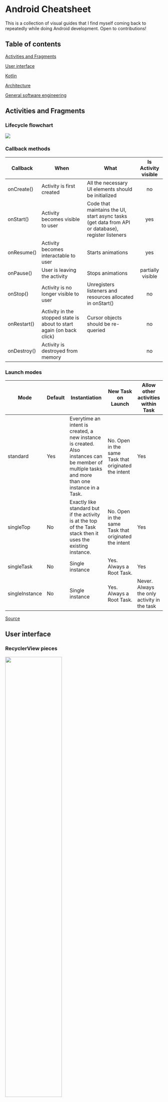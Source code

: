 # Android Cheatsheet

This is a collection of visual guides that I find myself coming back to repeatedly while doing Android development. Open to contributions!

## Table of contents

[Activities and Fragments](#activities-and-fragments)

[User interface](#user-interface)

[Kotlin](#kotlin)

[Architecture](#architecture)

[General software engineering](#general-software-engineering)

## Activities and Fragments

### Lifecycle flowchart

<img src="https://i2.wp.com/androhub.com/wp-content/uploads/2015/04/activity_lifecycle.png?resize=538%2C668">

### Callback methods

|   Callback    |              When               |                         What                        |Is Activity visible|
| --------------|---------------------------------|-----------------------------------------------------|:-----------------:|
|onCreate()     | Activity is first created       | All the necessary UI elements should be initialized | no                |
| onStart()     | Activity becomes visible to user| Code that maintains the UI, start async tasks (get data from API or database), register listeners                                                                           | yes               |
| onResume()    | Activity becomes interactable to user| Starts animations                              | yes               |
| onPause()     | User is leaving the activity     | Stops animations                                   |partially visible  |
| onStop()      | Activity is no longer visible to user| Unregisters listeners and resources allocated in onStart()|no      |
| onRestart()   | Activity in the stopped state is about to start again (on back click) | Cursor objects should be re-queried                                                                                                         | no                |
| onDestroy()   | Activity is destroyed from memory|                                                    | no                |


### Launch modes
| Mode           | Default       | Instantiation      | New Task on Launch | Allow other activities within Task |
| ---------------| --------------|--------------------| -------------------| -----------------------------------|
| standard       | Yes           | Everytime an intent is created, a new instance is created. Also instances can be member of multiple tasks and more than one instance in a Task. | No. Open in the same Task that originated the intent | Yes    |
| singleTop      | No            | Exactly like standard but if the activity is at the top of the Task stack then it uses the existing instance.       | No. Open in the same Task that originated the intent      |    Yes      |
| singleTask     | No   | Single instance   |   Yes. Always a Root Task.      |       Yes          |
| singleInstance | No    | Single instance     |    Yes. Always a Root Task.   |    Never. Always the only activity in the task  |

[Source](https://guides.codepath.com/android/Navigation-and-Task-Stacks)

## User interface
### RecyclerView pieces
<img src="https://developer.android.com/codelabs/basic-android-kotlin-training-recyclerview-scrollable-list/img/4e9c18b463f00bf7.png" width="60%">

| Piece           | What it does                                                                                                                                                                                                                                                                               |
|-----------------|------------------------------------------------------------------------------------------------------------------------------|
| `RecyclerView`  | The `ViewGroup` that contains the views corresponding to your data.                                                                                                                                                                                                                        |
| item            | One data item of the list to display. Can be of any type; often a data class you define.                                                                                                                                                                                                   |
| `Adapter`       | Takes data and prepares it for `RecyclerView` to display.                                                                                                                                                                                                                                  |
| `ViewHolder`s   | A pool of views for `RecyclerView` to use and reuse to display items. Each individual `ViewHolder` is a wrapper around a `View`.                                                                                                                                                           |
| `View`          | A layout that can display one data item.                                                                                                                                                                                                                                                   |
| `LayoutManager` | Measures and positions individual item views within a `RecyclerView` and determines the policy for when to recycle item views that are no longer visible. The ones provided in the `RecyclerView` library are `LinearLayoutManager`, `GridLayoutManager`, and `StaggeredGridLayoutManager` |

[Source](https://developer.android.com/codelabs/basic-android-kotlin-training-recyclerview-scrollable-list)

### ImageView ScaleTypes
<img src="https://raw.githubusercontent.com/frostyshadows/android-cheatsheet/master/Screen%20Shot%202020-05-22%20at%208.13.07%20AM.png" width="60%">

[Source](https://thoughtbot.com/blog/android-imageview-scaletype-a-visual-guide)

### [PorterDuff modes](https://developer.android.com/reference/android/graphics/PorterDuff.Mode) for tinting

<img src="https://chiuki.github.io/images/android-shaders-filters/porter_duff.png">

[Source](https://chiuki.github.io/android-shaders-filters/#/)

## Kotlin

### Kotlin Standard Library functions
<img src="https://s3.us-west-2.amazonaws.com/secure.notion-static.com/ecdd49b3-7045-42af-b9ed-afca0c8c8bf9/Screen_Shot_2020-05-23_at_10.14.54_AM.png?X-Amz-Algorithm=AWS4-HMAC-SHA256&X-Amz-Credential=AKIAT73L2G45O3KS52Y5%2F20200523%2Fus-west-2%2Fs3%2Faws4_request&X-Amz-Date=20200523T171706Z&X-Amz-Expires=86400&X-Amz-Signature=749233425b27cc54907d8a98005cb105b7208281bef3807c12663cc04605024c&X-Amz-SignedHeaders=host&response-content-disposition=filename%20%3D%22Screen_Shot_2020-05-23_at_10.14.54_AM.png%22" width="60%">

### Type system
<img src="https://www.kotlindevelopment.com/content/images/2018/09/typical_nothing.png">

[Source](https://www.kotlindevelopment.com/typical-kotlin/)

## Architecture

### Uncle Bob's clean architecture

<img src="https://miro.medium.com/max/1200/0*JD606Sqx6RYZLKdu." width="60%">

[Source](https://android.jlelse.eu/thoughts-on-clean-architecture-b8449d9d02df)


## General software engineering

### Code review checklist
<img src="https://i0.wp.com/www.michaelagreiler.com/wp-content/uploads/2019/08/Code_Review_Checklist_Greiler.png?w=800&ssl=1">

[Source](https://www.michaelagreiler.com/code-review-checklist-2/)

<img src="https://github.com/frostyshadows/android-cheatsheet/blob/master/Android-code-review-checklist.png">

### Gang of Four design patterns
<img src="https://github.com/frostyshadows/android-cheatsheet/blob/master/GangOfFour-1.png" width="100%">
<img src="https://github.com/frostyshadows/android-cheatsheet/blob/master/GangOfFour-2.png" width="100%">

[Source](http://www.blackwasp.co.uk/GangOfFour.aspx)
